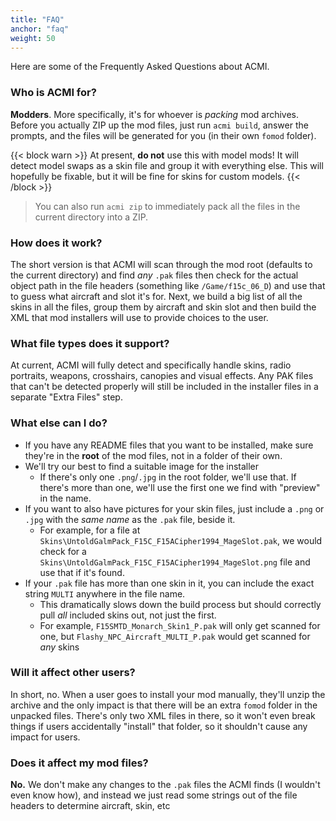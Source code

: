 ```yaml
---
title: "FAQ"
anchor: "faq"
weight: 50
---
```


Here are some of the Frequently Asked Questions about ACMI.

### Who is ACMI for?

**Modders**. More specifically, it's for whoever is _packing_ mod archives. Before you actually ZIP up the mod files, just run `acmi build`, answer the prompts, and the files will be generated for you (in their own `fomod` folder).

{{< block warn >}}
At present, <strong>do not</strong> use this with model mods! It will detect model swaps as a skin file and group it with everything else. This will hopefully be fixable, but it will be fine for skins for custom models.
{{< /block >}}

> You can also run `acmi zip` to immediately pack all the files in the current directory into a ZIP.

### How does it work?

The short version is that ACMI will scan through the mod root (defaults to the current directory) and find _any_ `.pak` files then check for the actual object path in the file headers (something like `/Game/f15c_06_D`) and use that to guess what aircraft and slot it's for. Next, we build a big list of all the skins in all the files, group them by aircraft and skin slot and then build the XML that mod installers will use to provide choices to the user.

### What file types does it support?

At current, ACMI will fully detect and specifically handle skins, radio portraits, weapons, crosshairs, canopies and visual effects. Any PAK files that can't be detected properly will still be included in the installer files in a separate "Extra Files" step.

### What else can I do?

- If you have any README files that you want to be installed, make sure they're in the **root** of the mod files, not in a folder of their own.
- We'll try our best to find a suitable image for the installer
  - If there's only one `.png`/`.jpg` in the root folder, we'll use that. If there's more than one, we'll use the first one we find with "preview" in the name.
- If you want to also have pictures for your skin files, just include a `.png` or `.jpg` with the _same name_ as the `.pak` file, beside it.
  - For example, for a file at `Skins\UntoldGalmPack_F15C_F15ACipher1994_MageSlot.pak`, we would check for a `Skins\UntoldGalmPack_F15C_F15ACipher1994_MageSlot.png` file and use that if it's found.
- If your `.pak` file has more than one skin in it, you can include the exact string `MULTI` anywhere in the file name.
  - This dramatically slows down the build process but should correctly pull *all* included skins out, not just the first.
  - For example, `F15SMTD_Monarch_Skin1_P.pak` will only get scanned for one, but `Flashy_NPC_Aircraft_MULTI_P.pak` would get scanned for _any_ skins

### Will it affect other users?

In short, no. When a user goes to install your mod manually, they'll unzip the archive and the only impact is that there will be an extra `fomod` folder in the unpacked files. There's only two XML files in there, so it won't even break things if users accidentally "install" that folder, so it shouldn't cause any impact for users.

### Does it affect my mod files?

**No.** We don't make any changes to the `.pak` files the ACMI finds (I wouldn't even know how), and instead we just read some strings out of the file headers to determine aircraft, skin, etc